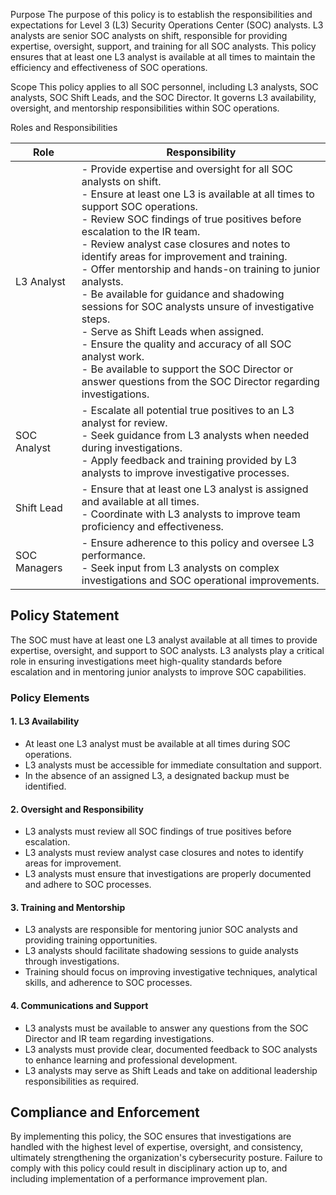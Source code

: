 Purpose
The purpose of this policy is to establish the responsibilities and expectations for Level 3 (L3) Security Operations Center (SOC) analysts. L3 analysts are senior SOC analysts on shift, responsible for providing expertise, oversight, support, and training for all SOC analysts. This policy ensures that at least one L3 analyst is available at all times to maintain the efficiency and effectiveness of SOC operations.

Scope
This policy applies to all SOC personnel, including L3 analysts, SOC analysts, SOC Shift Leads, and the SOC Director. It governs L3 availability, oversight, and mentorship responsibilities within SOC operations.

Roles and Responsibilities

| Role         | Responsibility                                                                                                                                                                                                                                                                                                                                                                                                                                                                                                                                                                                                                                                                                                            |
| ------------ | ------------------------------------------------------------------------------------------------------------------------------------------------------------------------------------------------------------------------------------------------------------------------------------------------------------------------------------------------------------------------------------------------------------------------------------------------------------------------------------------------------------------------------------------------------------------------------------------------------------------------------------------------------------------------------------------------------------------------- |
| L3 Analyst   | - Provide expertise and oversight for all SOC analysts on shift.<br>- Ensure at least one L3 is available at all times to support SOC operations.<br>- Review SOC findings of true positives before escalation to the IR team.<br>- Review analyst case closures and notes to identify areas for improvement and training.<br>- Offer mentorship and hands-on training to junior analysts.<br>- Be available for guidance and shadowing sessions for SOC analysts unsure of investigative steps.<br>- Serve as Shift Leads when assigned.<br>- Ensure the quality and accuracy of all SOC analyst work.<br>- Be available to support the SOC Director or answer questions from the SOC Director regarding investigations. |
| SOC Analyst  | - Escalate all potential true positives to an L3 analyst for review.<br>- Seek guidance from L3 analysts when needed during investigations.<br>- Apply feedback and training provided by L3 analysts to improve investigative processes.                                                                                                                                                                                                                                                                                                                                                                                                                                                                                  |
| Shift Lead   | - Ensure that at least one L3 analyst is assigned and available at all times.<br>- Coordinate with L3 analysts to improve team proficiency and effectiveness.                                                                                                                                                                                                                                                                                                                                                                                                                                                                                                                                                             |
| SOC Managers | - Ensure adherence to this policy and oversee L3 performance.<br>- Seek input from L3 analysts on complex investigations and SOC operational improvements.                                                                                                                                                                                                                                                                                                                                                                                                                                                                                                                                                                |
## Policy Statement

The SOC must have at least one L3 analyst available at all times to provide expertise, oversight, and support to SOC analysts. L3 analysts play a critical role in ensuring investigations meet high-quality standards before escalation and in mentoring junior analysts to improve SOC capabilities.

### Policy Elements

#### 1. L3 Availability

- At least one L3 analyst must be available at all times during SOC operations.
- L3 analysts must be accessible for immediate consultation and support.
- In the absence of an assigned L3, a designated backup must be identified.

#### 2. Oversight and Responsibility

- L3 analysts must review all SOC findings of true positives before escalation.
- L3 analysts must review analyst case closures and notes to identify areas for improvement.
- L3 analysts must ensure that investigations are properly documented and adhere to SOC processes.

#### 3. Training and Mentorship

- L3 analysts are responsible for mentoring junior SOC analysts and providing training opportunities.
- L3 analysts should facilitate shadowing sessions to guide analysts through investigations.
- Training should focus on improving investigative techniques, analytical skills, and adherence to SOC processes.

#### 4. Communications and Support

- L3 analysts must be available to answer any questions from the SOC Director and IR team regarding investigations.
- L3 analysts must provide clear, documented feedback to SOC analysts to enhance learning and professional development.
- L3 analysts may serve as Shift Leads and take on additional leadership responsibilities as required.

## Compliance and Enforcement

By implementing this policy, the SOC ensures that investigations are handled with the highest level of expertise, oversight, and consistency, ultimately strengthening the organization's cybersecurity posture. Failure to comply with this policy could result in disciplinary action up to, and including implementation of a performance improvement plan.